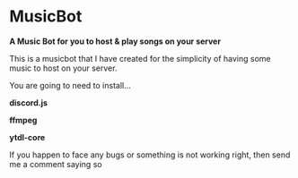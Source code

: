# MusicBot
__A Music Bot for you to host & play songs on your server__


This is a musicbot that I have created for the simplicity of having some music to host on your server.

You are going to need to install...

**discord.js**

**ffmpeg**

**ytdl-core**

If you happen to face any bugs or something is not working right, then send me a comment saying so
